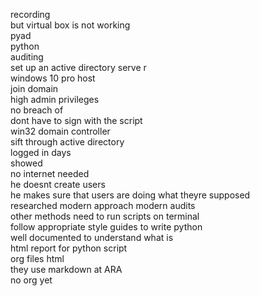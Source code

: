 recording   
but virtual box is not working   
pyad   
python   
auditing   
set up an active directory serve  r   
windows 10 pro host   
join domain   
high admin privileges   
no breach of   
dont have to sign with the script   
win32 domain controller   
sift through active directory  
logged in days   
showed   
no internet needed   
he doesnt create users  
he makes sure that users are doing what theyre supposed   
researched modern approach modern audits  
other methods need to run scripts on terminal  
follow appropriate style guides to write python  
well documented to understand what is   
html report for python script   
org files html   
they use markdown at ARA   
no org yet   